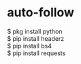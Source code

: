 # auto-follow

$ pkg install python<br>
$ pip install headerz<br>
$ pip install bs4<br>
$ pip install requests<br>
